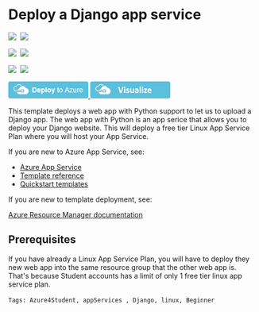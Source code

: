 # Deploy a Django app service

<IMG SRC="https://azurequickstartsservice.blob.core.windows.net/badges/101-webapp-linux-django/PublicLastTestDate.svg" />&nbsp;
<IMG SRC="https://azurequickstartsservice.blob.core.windows.net/badges/101-webapp-linux-django/PublicDeployment.svg" />&nbsp;

<IMG SRC="https://azurequickstartsservice.blob.core.windows.net/badges/101-webapp-linux-django/FairfaxLastTestDate.svg" />&nbsp;
<IMG SRC="https://azurequickstartsservice.blob.core.windows.net/badges/101-webapp-linux-django/FairfaxDeployment.svg" />&nbsp;

<IMG SRC="https://azurequickstartsservice.blob.core.windows.net/badges/101-webapp-linux-django/BestPracticeResult.svg" />&nbsp;
<IMG SRC="https://azurequickstartsservice.blob.core.windows.net/badges/101-webapp-linux-django/CredScanResult.svg" />&nbsp;

<a href="https://portal.azure.com/#create/Microsoft.Template/uri/https%3A%2F%2Fraw.githubusercontent.com%2FAzure%2Fazure-quickstart-templates%2Fmaster%2F101-webapp-linux-django%2Fazuredeploy.json" target="_blank">
    <img src="https://raw.githubusercontent.com/Azure/azure-quickstart-templates/master/1-CONTRIBUTION-GUIDE/images/deploytoazure.png"/>
</a>
<a href="http://armviz.io/#/?load=https%3A%2F%2Fraw.githubusercontent.com%2FAzure%2Fazure-quickstart-templates%2Fmaster%2F101-webapp-linux-django%2Fazuredeploy.json" target="_blank">
    <img src="https://raw.githubusercontent.com/Azure/azure-quickstart-templates/master/1-CONTRIBUTION-GUIDE/images/visualizebutton.png"/>
</a>

This template deploys a web app with Python support to let us to upload a Django app. The web app with Python is an app serice that allows you to deploy your Django website. This will deploy a free tier Linux App Service Plan where you will host your App Service.

If you are new to Azure App Service, see:

- [Azure App Service](https://azure.microsoft.com/en-us/services/app-service/web/)
- [Template reference](https://docs.microsoft.com/es-es/azure/templates/microsoft.web/allversions)
- [Quickstart templates](https://azure.microsoft.com/es-es/resources/templates/?resourceType=Microsoft.Compute&pageNumber=1&sort=Popular&term=web+apps)

If you are new to template deployment, see:

[Azure Resource Manager documentation](https://docs.microsoft.com/azure/azure-resource-manager/)

## Prerequisites

If you have already a Linux App Service Plan, you will have to deploy they new web app into the same resource group that the other web app is. That's because Student accounts has a limit of only 1 free tier linux app service plan.

`Tags: Azure4Student, appServices , Django, linux, Beginner`
